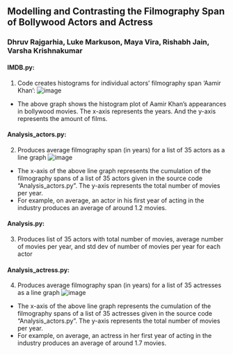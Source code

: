 ## Modelling and Contrasting the Filmography Span of Bollywood Actors and Actress
### Dhruv Rajgarhia, Luke Markuson, Maya Vira, Rishabh Jain, Varsha Krishnakumar

#### **IMDB.py:** 
1. Code creates histograms for individual actors’ filmography span
‘Aamir Khan’:
![image](https://user-images.githubusercontent.com/82107886/116833586-bde48b00-ab7f-11eb-84e9-1436ed317536.png)
* The above graph shows the histogram plot of Aamir Khan’s appearances in bollywood movies. The x-axis represents the years. And the y-axis represents the amount of films.

#### **Analysis_actors.py:**
2. Produces average filmography span (in years) for a list of 35 actors as a line graph
![image](https://user-images.githubusercontent.com/82107886/116833599-cccb3d80-ab7f-11eb-92d9-a0d4949951f3.png)
* The x-axis of the above line graph represents the cumulation of the filmography spans of a list of 35 actors given in the source code “Analysis_actors.py”. The y-axis represents the total number of movies per year. 
* For example, on average, an actor in his first year of acting in the industry produces an average of around 1.2 movies.

#### **Analysis.py:**
3. Produces list of 35 actors with total number of movies, average number of movies per year, and std dev of number of movies per year for each actor

#### **Analysis_actress.py:**
4. Produces average filmography span (in years) for a list of 35 actresses as a line graph
![image](https://user-images.githubusercontent.com/82107886/116833616-e40a2b00-ab7f-11eb-966e-f7d81e806d31.png)
* The x-axis of the above line graph represents the cumulation of the filmography spans of a list of 35 actresses given in the source code “Analysis_actors.py”. The y-axis represents the total number of movies per year. 
* For example, on average, an actress in her first year of acting in the industry produces an average of around 1.7 movies. 



